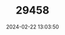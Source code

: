 ---
title: "29458"
category: "Crunomys suncoides"
draft: false
date: 2024-02-22 13:03:50
languages:
  English: ["Kitanglad Shrew-mouse", "Katanglad Shrew Mouse"]
---